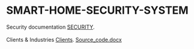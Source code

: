 # SMART-HOME-SECURITY-SYSTEM
Security documentation [SECURITY](https://docs.blynk.io/en/blynk.cloud/security).<br><br>
Clients & Industries [Clients](https://blynk.io/clients).
[Source_code.docx](https://github.com/jithunrakesh/SMART-HOME-SECURITY-SYSTEM/files/11178432/Source_code.1.docx)

